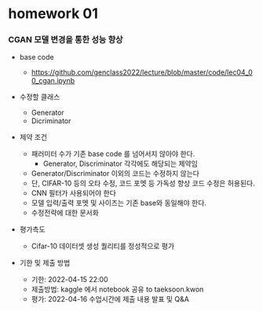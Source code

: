 # homework 01
###  CGAN 모델 변경을 통한 성능 향상
* base code 
  * https://github.com/genclass2022/lecture/blob/master/code/lec04_00_cgan.ipynb



* 수정할 클래스  
  * Generator
  * Dicriminator


* 제약 조건
  * 패러미터 수가 기존 base code 를 넘어서지 않아야 한다. 
    *  Generator, Discriminator 각각에도 해당되는 제약임
  *  Generator/Discriminator 이외의 코드는 수정하지 않는다
    * 단, CIFAR-10 등의 오타 수정, 코드 포멧 등 가독성 향상 코드 수정은 허용된다.
  * CNN 필터가 사용되어야 한다
  * 모델 입력/출력 포멧 및 사이즈는 기존 base와 동일해야 한다.
  * 수정전략에 대한 문서화


* 평가측도
  * Cifar-10 데이터셋 생성 퀄리티를 정성적으로 평가


* 기한 및 제출 방법
  * 기한: 2022-04-15 22:00
  * 제출방법: kaggle 에서 notebook 공유 to  taeksoon.kwon  
  * 평가: 2022-04-16 수업시간에 제출 내용 발표 및 Q&A 
  
